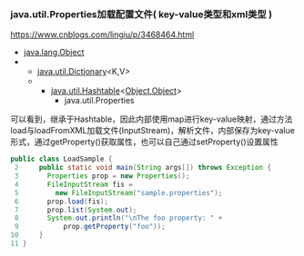 ### java.util.Properties加载配置文件( key-value类型和xml类型 )

 https://www.cnblogs.com/lingiu/p/3468464.html 

- [java.lang.Object](../../java/lang/Object.html)  
- - [java.util.Dictionary](../../java/util/Dictionary.html)<K,V>  
  - - [java.util.Hashtable](../../java/util/Hashtable.html)<[Object](../../java/lang/Object.html),[Object](../../java/lang/Object.html)>  
      - java.util.Properties 

可以看到，继承于Hashtable，因此内部使用map进行key-value映射，通过方法load与loadFromXML加载文件(InputStream)，解析文件，内部保存为key-value形式，通过getProperty()获取属性，也可以自己通过setProperty()设置属性

```java
public class LoadSample {  
 2     public static void main(String args[]) throws Exception {  
 3       Properties prop = new Properties();  
 4       FileInputStream fis =   
 5         new FileInputStream("sample.properties");  
 6       prop.load(fis);  
 7       prop.list(System.out);  
 8       System.out.println("\nThe foo property: " +  
 9           prop.getProperty("foo"));  
10     }  
11 }  
```

